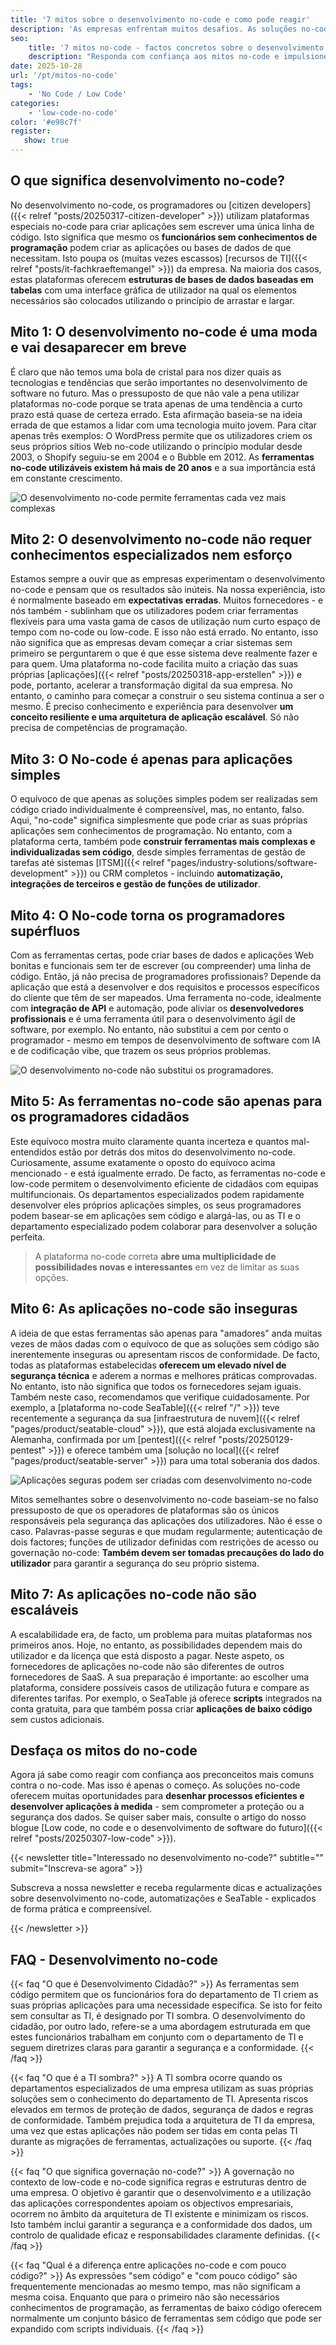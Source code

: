 ```yaml
---
title: '7 mitos sobre o desenvolvimento no-code e como pode reagir'
description: 'As empresas enfrentam muitos desafios. As soluções no-code são uma forma de responder à escassez de competências em TI, em particular. No entanto, muitas empresas hesitam em implementá-las ou são induzidas em erro por preconceitos. Neste artigo, explicamos-lhe os 7 mitos mais comuns sobre as soluções no-code.'
seo:
    title: '7 mitos no-code - factos concretos sobre o desenvolvimento no-code'
    description: "Responda com confiança aos mitos no-code e impulsione a transformação digital da sua empresa de forma rápida e segura."
date: 2025-10-28
url: '/pt/mitos-no-code'
tags:
    - 'No Code / Low Code'
categories:
    - 'low-code-no-code'
color: '#e98c7f'
register:
   show: true
---
```


## O que significa desenvolvimento no-code?

No desenvolvimento no-code, os programadores ou [citizen developers]({{< relref "posts/20250317-citizen-developer" >}}) utilizam plataformas especiais no-code para criar aplicações sem escrever uma única linha de código. Isto significa que mesmo os **funcionários sem conhecimentos de programação** podem criar as aplicações ou bases de dados de que necessitam. Isto poupa os (muitas vezes escassos) [recursos de TI]({{< relref "posts/it-fachkraeftemangel" >}}) da empresa. Na maioria dos casos, estas plataformas oferecem **estruturas de bases de dados baseadas em tabelas** com uma interface gráfica de utilizador na qual os elementos necessários são colocados utilizando o princípio de arrastar e largar.

## Mito 1: O desenvolvimento no-code é uma moda e vai desaparecer em breve

É claro que não temos uma bola de cristal para nos dizer quais as tecnologias e tendências que serão importantes no desenvolvimento de software no futuro. Mas o pressuposto de que não vale a pena utilizar plataformas no-code porque se trata apenas de uma tendência a curto prazo está quase de certeza errado. Esta afirmação baseia-se na ideia errada de que estamos a lidar com uma tecnologia muito jovem. Para citar apenas três exemplos: O WordPress permite que os utilizadores criem os seus próprios sítios Web no-code utilizando o princípio modular desde 2003, o Shopify seguiu-se em 2004 e o Bubble em 2012. As **ferramentas no-code utilizáveis existem há mais de 20 anos** e a sua importância está em constante crescimento.

![O desenvolvimento no-code permite ferramentas cada vez mais complexas](no_code_myth_simplicity.png)

## Mito 2: O desenvolvimento no-code não requer conhecimentos especializados nem esforço

Estamos sempre a ouvir que as empresas experimentam o desenvolvimento no-code e pensam que os resultados são inúteis. Na nossa experiência, isto é normalmente baseado em **expectativas erradas**. Muitos fornecedores - e nós também - sublinham que os utilizadores podem criar ferramentas flexíveis para uma vasta gama de casos de utilização num curto espaço de tempo com no-code ou low-code. E isso não está errado. No entanto, isso não significa que as empresas devam começar a criar sistemas sem primeiro se perguntarem o que é que esse sistema deve realmente fazer e para quem. Uma plataforma no-code facilita muito a criação das suas próprias [aplicações]({{< relref "posts/20250318-app-erstellen" >}}) e pode, portanto, acelerar a transformação digital da sua empresa. No entanto, o caminho para começar a construir o seu sistema continua a ser o mesmo. É preciso conhecimento e experiência para desenvolver **um conceito resiliente e uma arquitetura de aplicação escalável**. Só não precisa de competências de programação.

## Mito 3: O No-code é apenas para aplicações simples

O equívoco de que apenas as soluções simples podem ser realizadas sem código criado individualmente é compreensível, mas, no entanto, falso. Aqui, "no-code" significa simplesmente que pode criar as suas próprias aplicações sem conhecimentos de programação. No entanto, com a plataforma certa, também pode **construir ferramentas mais complexas e individualizadas sem código**, desde simples ferramentas de gestão de tarefas até sistemas [ITSM]({{< relref "pages/industry-solutions/software-development" >}}) ou CRM completos - incluindo **automatização, integrações de terceiros e gestão de funções de utilizador**.

## Mito 4: O No-code torna os programadores supérfluos

Com as ferramentas certas, pode criar bases de dados e aplicações Web bonitas e funcionais sem ter de escrever (ou compreender) uma linha de código. Então, já não precisa de programadores profissionais? Depende da aplicação que está a desenvolver e dos requisitos e processos específicos do cliente que têm de ser mapeados. Uma ferramenta no-code, idealmente com **integração de API** e automação, pode aliviar os **desenvolvedores profissionais** e é uma ferramenta útil para o desenvolvimento ágil de software, por exemplo. No entanto, não substitui a cem por cento o programador - mesmo em tempos de desenvolvimento de software com IA e de codificação vibe, que trazem os seus próprios problemas.

![O desenvolvimento no-code não substitui os programadores.](no-code-myth-developer.png)

## Mito 5: As ferramentas no-code são apenas para os programadores cidadãos

Este equívoco mostra muito claramente quanta incerteza e quantos mal-entendidos estão por detrás dos mitos do desenvolvimento no-code. Curiosamente, assume exatamente o oposto do equívoco acima mencionado - e está igualmente errado. De facto, as ferramentas no-code e low-code permitem o desenvolvimento eficiente de cidadãos com equipas multifuncionais. Os departamentos especializados podem rapidamente desenvolver eles próprios aplicações simples, os seus programadores podem basear-se em aplicações sem código e alargá-las, ou as TI e o departamento especializado podem colaborar para desenvolver a solução perfeita.

> A plataforma no-code correta **abre uma multiplicidade de possibilidades novas e interessantes** em vez de limitar as suas opções.

## Mito 6: As aplicações no-code são inseguras

A ideia de que estas ferramentas são apenas para "amadores" anda muitas vezes de mãos dadas com o equívoco de que as soluções sem código são inerentemente inseguras ou apresentam riscos de conformidade. De facto, todas as plataformas estabelecidas **oferecem um elevado nível de segurança técnica** e aderem a normas e melhores práticas comprovadas. No entanto, isto não significa que todos os fornecedores sejam iguais. Também neste caso, recomendamos que verifique cuidadosamente. Por exemplo, a [plataforma no-code SeaTable]({{< relref "/" >}}) teve recentemente a segurança da sua [infraestrutura de nuvem]({{< relref "pages/product/seatable-cloud" >}}), que está alojada exclusivamente na Alemanha, confirmada por um [pentest]({{< relref "posts/20250129-pentest" >}}) e oferece também uma [solução no local]({{< relref "pages/product/seatable-server" >}}) para uma total soberania dos dados.

![Aplicações seguras podem ser criadas com desenvolvimento no-code](no-code-myth-security.png)

Mitos semelhantes sobre o desenvolvimento no-code baseiam-se no falso pressuposto de que os operadores de plataformas são os únicos responsáveis pela segurança das aplicações dos utilizadores. Não é esse o caso. Palavras-passe seguras e que mudam regularmente; autenticação de dois factores; funções de utilizador definidas com restrições de acesso ou governação no-code: **Também devem ser tomadas precauções do lado do utilizador** para garantir a segurança do seu próprio sistema.

## Mito 7: As aplicações no-code não são escaláveis

A escalabilidade era, de facto, um problema para muitas plataformas nos primeiros anos. Hoje, no entanto, as possibilidades dependem mais do utilizador e da licença que está disposto a pagar. Neste aspeto, os fornecedores de aplicações no-code não são diferentes de outros fornecedores de SaaS. A sua preparação é importante: ao escolher uma plataforma, considere possíveis casos de utilização futura e compare as diferentes tarifas. Por exemplo, o SeaTable já oferece **scripts** integrados na conta gratuita, para que também possa criar **aplicações de baixo código** sem custos adicionais.

## Desfaça os mitos do no-code

Agora já sabe como reagir com confiança aos preconceitos mais comuns contra o no-code. Mas isso é apenas o começo. As soluções no-code oferecem muitas oportunidades para **desenhar processos eficientes e desenvolver aplicações à medida** - sem comprometer a proteção ou a segurança dos dados. Se quiser saber mais, consulte o artigo do nosso blogue [Low code, no code e o desenvolvimento de software do futuro]({{< relref "posts/20250307-low-code" >}}).

{{< newsletter title="Interessado no desenvolvimento no-code?" subtitle="" submit="Inscreva-se agora" >}}

Subscreva a nossa newsletter e receba regularmente dicas e actualizações sobre desenvolvimento no-code, automatizações e SeaTable - explicados de forma prática e compreensível.

{{< /newsletter >}}

## FAQ - Desenvolvimento no-code

{{< faq "O que é Desenvolvimento Cidadão?" >}}
As ferramentas sem código permitem que os funcionários fora do departamento de TI criem as suas próprias aplicações para uma necessidade específica. Se isto for feito sem consultar as TI, é designado por TI sombra. O desenvolvimento do cidadão, por outro lado, refere-se a uma abordagem estruturada em que estes funcionários trabalham em conjunto com o departamento de TI e seguem diretrizes claras para garantir a segurança e a conformidade.
{{< /faq >}}

{{< faq "O que é a TI sombra?" >}}
A TI sombra ocorre quando os departamentos especializados de uma empresa utilizam as suas próprias soluções sem o conhecimento do departamento de TI. Apresenta riscos elevados em termos de proteção de dados, segurança de dados e regras de conformidade. Também prejudica toda a arquitetura de TI da empresa, uma vez que estas aplicações não podem ser tidas em conta pelas TI durante as migrações de ferramentas, actualizações ou suporte.
{{< /faq >}}

{{< faq "O que significa governação no-code?" >}}
A governação no contexto de low-code e no-code significa regras e estruturas dentro de uma empresa. O objetivo é garantir que o desenvolvimento e a utilização das aplicações correspondentes apoiam os objectivos empresariais, ocorrem no âmbito da arquitetura de TI existente e minimizam os riscos. Isto também inclui garantir a segurança e a conformidade dos dados, um controlo de qualidade eficaz e responsabilidades claramente definidas.
{{< /faq >}}

{{< faq "Qual é a diferença entre aplicações no-code e com pouco código?" >}}
As expressões "sem código" e "com pouco código" são frequentemente mencionadas ao mesmo tempo, mas não significam a mesma coisa. Enquanto que para o primeiro não são necessários conhecimentos de programação, as ferramentas de baixo código oferecem normalmente um conjunto básico de ferramentas sem código que pode ser expandido com scripts individuais.
{{< /faq >}}